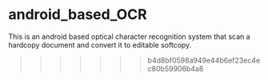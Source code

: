 # android_based_OCR
This is an android based optical character recognition system that scan a hardcopy document and convert it to editable softcopy.
>>>>>>> b4d8bf0598a949e44b6ef23ec4ec80b59906b4a8

